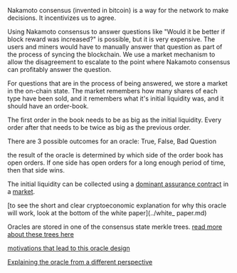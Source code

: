 Nakamoto consensus (invented in bitcoin) is a way for the network to make decisions. It incentivizes us to agree.

Using Nakamoto consensus to answer questions like "Would it be better if block reward was increased?" is possible, but it is very expensive. The users and miners would have to manually answer that question as part of the process of syncing the blockchain.
We use a market mechanism to allow the disagreement to escalate to the point where Nakamoto consensus can profitably answer the question.




For questions that are in the process of being answered, we store a market in the on-chain state.
The market remembers how many shares of each type have been sold, and it remembers what it's initial liquidity was, and it should have an order-book.

The first order in the book needs to be as big as the initial liquidity.
Every order after that needs to be twice as big as the previous order.

There are 3 possible outcomes for an oracle:
True, False, Bad Question

the result of the oracle is determined by which side of the order book has open orders. If one side has open orders for a long enough period of time, then that side wins.

The initial liquidity can be collected using a [dominant assurance contract](../use-cases-and-ideas/dominant_assurance_contract.md) in a [market](use-cases-and-ideas/trustless_markets.md).

[to see the short and clear cryptoeconomic explanation for why this oracle will work, look at the bottom of the white paper](../white_ paper.md)

Oracles are stored in one of the consensus state merkle trees. [read more about these trees here](trees.md)

[motivations that lead to this oracle design](oracle_motivations.md)

[Explaining the oracle from a different perspective](oracle_simple.md)